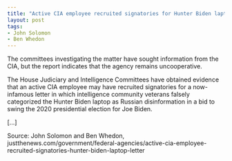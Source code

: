 ```yaml
---
title: "Active CIA employee recruited signatories for Hunter Biden laptop letter, report shows"
layout: post
tags:
- John Solomon
- Ben Whedon
---
```


The committees investigating the matter have sought information from the CIA, but the report indicates that the agency remains uncooperative.

The House Judiciary and Intelligence Committees have obtained evidence that an active CIA employee may have recruited signatories for a now-infamous letter in which intelligence community veterans falsely categorized the Hunter Biden laptop as Russian disinformation in a bid to swing the 2020 presidential election for Joe Biden.

[...]

Source: John Solomon and Ben Whedon, justthenews.com/government/federal-agencies/active-cia-employee-recruited-signatories-hunter-biden-laptop-letter
